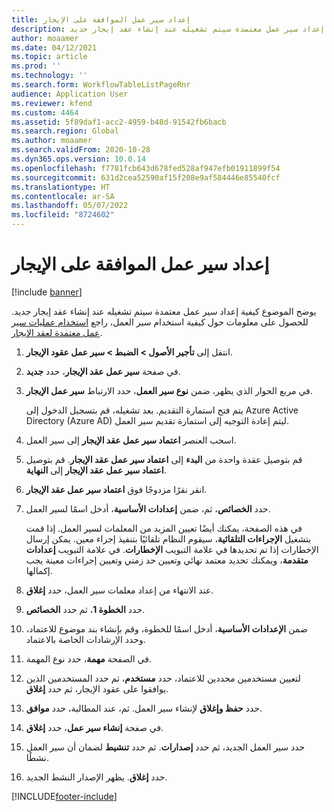 ```yaml
---
title: إعداد سير عمل الموافقة على الإيجار
description: يوضح الموضوع كيفية إعداد سير عمل معتمدة سيتم تشغيله عند إنشاء عقد إيجار جديد.
author: moaamer
ms.date: 04/12/2021
ms.topic: article
ms.prod: ''
ms.technology: ''
ms.search.form: WorkflowTableListPageRnr
audience: Application User
ms.reviewer: kfend
ms.custom: 4464
ms.assetid: 5f89daf1-acc2-4959-b48d-91542fb6bacb
ms.search.region: Global
ms.author: moaamer
ms.search.validFrom: 2020-10-28
ms.dyn365.ops.version: 10.0.14
ms.openlocfilehash: f7781fcb643d678fed528af947efb01911899f54
ms.sourcegitcommit: 631d2cea52590af15f208e9af584446e85540fcf
ms.translationtype: HT
ms.contentlocale: ar-SA
ms.lasthandoff: 05/07/2022
ms.locfileid: "8724602"
---
```

# <a name="set-up-lease-approval-workflows"></a>إعداد سير عمل الموافقة على الإيجار

[!include [banner](../includes/banner.md)]

يوضح الموضوع كيفية إعداد سير عمل معتمدة سيتم تشغيله عند إنشاء عقد إيجار جديد. للحصول على معلومات حول كيفية استخدام سير العمل، راجع [استخدام عمليات سير عمل معتمدة لعقد الإيجار](use-create-lease-wrkflw.md). 

1. انتقل إلى **تأجير الأصول \> الضبط \> سير عمل عقود الإيجار**.
2. في صفحة **سير عمل عقد الإيجار‬**، حدد **جديد**.
3. في مربع الحوار الذي يظهر، ضمن **نوع سير العمل**، حدد الارتباط **سير عمل الإيجار**.

    يتم فتح استمارة التقديم. بعد تشغيله، قم بتسجيل الدخول إلى Azure Active Directory (Azure AD) ليتم إعادة التوجيه إلى استمارة تقديم سير العمل.

4. اسحب العنصر **اعتماد سير عمل عقد الإيجار** إلى سير العمل.
5. قم بتوصيل عقدة واحدة من **البدء** إلى **اعتماد سير عمل عقد الإيجار**. قم بتوصيل **اعتماد سير عمل عقد الإيجار** إلى **النهاية**.
6. انقر نقرًا مزدوجًا فوق **اعتماد سير عمل عقد الإيجار**.
7. حدد **الخصائص**، ثم، ضمن **إعدادات الأساسية**، أدخل اسمًا لسير العمل.

    في هذه الصفحة، يمكنك أيضًا تعيين المزيد من المعلمات لسير العمل. إذا قمت بتشغيل **الإجراءات التلقائية**، سيقوم النظام تلقائيًا بتنفيذ إجراء معين. يمكن إرسال الإخطارات إذا تم تحديدها في علامة التبويب **الإخطارات**. في علامة التبويب **إعدادات متقدمة**، ويمكنك تحديد معتمد نهائي وتعيين حد زمني وتعيين إجراءات معينة يجب إكمالها.

8. عند الانتهاء من إعداد معلمات سير العمل، حدد **إغلاق**.
9. حدد **الخطوة 1**، ثم حدد **الخصائص**.
10. ضمن **الإعدادات الأساسية**، أدخل اسمًا للخطوة، وقم بإنشاء بند موضوع للاعتماد، وحدد الإرشادات الخاصة بالاعتماد.
11. في الصفحة **مهمة**، حدد نوع المهمة.
12. لتعيين مستخدمين محددين للاعتماد، حدد **مستخدم**، ثم حدد المستخدمين الذين يوافقوا على عقود الإيجار، ثم حدد **إغلاق**.
13. حدد **حفظ وإغلاق** لإنشاء سير العمل. ثم، عند المطالبة، حدد **موافق**.
14. في صفحة **إنشاء سير عمل‬**، حدد **إغلاق**.
14. حدد سير العمل الجديد، ثم حدد **إصدارات**. ثم حدد **تنشيط** لضمان أن سير العمل نشطًا.
15. حدد **إغلاق**. يظهر الإصدار النشط الجديد.


[!INCLUDE[footer-include](../../includes/footer-banner.md)]
